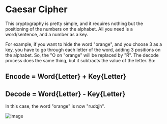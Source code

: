 # Caesar Cipher

This cryptography is pretty simple, and it requires nothing but the positioning of the numbers on the alphabet. All you need is a word/sentence, and a number as a key. 

For example, if you want to hide the word "orange", and you choose 3 as a key, you have to go through each letter of the word, adding 3 positions on the alphabet. So, the
"O on "orange" will be replaced by "R". The decode process does the same thing, but it subtracts the value of the letter. So:

## Encode = Word{Letter} + Key{Letter}
## Decode = Word{Letter} - Key{Letter}

In this case, the word "orange" is now "rudqjh".

![image](https://user-images.githubusercontent.com/61850743/150044956-31495810-6a10-4d07-8743-cb946abd5119.png)
